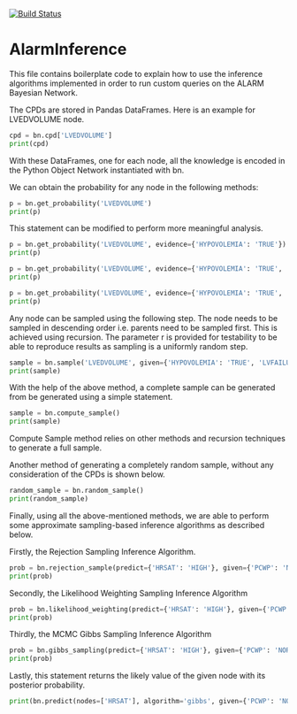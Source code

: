 [![Build Status](https://travis-ci.org/jaideepcoder/AlarmInference.svg?branch=master)](https://travis-ci.org/jaideepcoder/AlarmInference)

# AlarmInference

This file contains boilerplate code to explain how to use the inference algorithms implemented in order to run custom
queries on the ALARM Bayesian Network.

The CPDs are stored in Pandas DataFrames. Here is an example for LVEDVOLUME node.

````python
cpd = bn.cpd['LVEDVOLUME']
print(cpd)
````
With these DataFrames, one for each node, all the knowledge is encoded in the Python Object Network instantiated with bn.

We can obtain the probability for any node in the following methods:

````python
p = bn.get_probability('LVEDVOLUME')
print(p)
````
This statement can be modified to perform more meaningful analysis.

````python
p = bn.get_probability('LVEDVOLUME', evidence={'HYPOVOLEMIA': 'TRUE'})
print(p)

p = bn.get_probability('LVEDVOLUME', evidence={'HYPOVOLEMIA': 'TRUE', 'LVFAILURE': 'TRUE'})
print(p)

p = bn.get_probability('LVEDVOLUME', evidence={'HYPOVOLEMIA': 'TRUE', 'LVFAILURE': 'TRUE'}, value='HIGH')
print(p)
````
Any node can be sampled using the following step. The node needs to be sampled in descending order
i.e. parents need to be sampled first. This is achieved using recursion. The parameter r is provided for testability
to be able to reproduce results as sampling is a uniformly random step.

````python
sample = bn.sample('LVEDVOLUME', given={'HYPOVOLEMIA': 'TRUE', 'LVFAILURE': 'TRUE'}, r=0.011)
print(sample)
````
With the help of the above method, a complete sample can be generated from be generated using a simple statement.

````python
sample = bn.compute_sample()
print(sample)
````
Compute Sample method relies on other methods and recursion techniques to generate a full sample.

Another method of generating a completely random sample, without any consideration of the CPDs is shown below.

````python
random_sample = bn.random_sample()
print(random_sample)
````

Finally, using all the above-mentioned methods, we are able to perform some approximate sampling-based inference
algorithms as described below.

Firstly, the Rejection Sampling Inference Algorithm.

````python
prob = bn.rejection_sample(predict={'HRSAT': 'HIGH'}, given={'PCWP': 'NORMAL', 'VENTLUNG': 'LOW'}, n=1000)
print(prob)
````
Secondly, the Likelihood Weighting Sampling Inference Algorithm

````python
prob = bn.likelihood_weighting(predict={'HRSAT': 'HIGH'}, given={'PCWP': 'NORMAL', 'VENTLUNG': 'LOW'}, n=1000)
print(prob)
````
Thirdly, the MCMC Gibbs Sampling Inference Algorithm

````python
prob = bn.gibbs_sampling(predict={'HRSAT': 'HIGH'}, given={'PCWP': 'NORMAL', 'VENTLUNG': 'LOW'}, n=10000, skip=50)
print(prob)
````
Lastly, this statement returns the likely value of the given node with its posterior probability.

````python
print(bn.predict(nodes=['HRSAT'], algorithm='gibbs', given={'PCWP': 'NORMAL', 'VENTLUNG': 'LOW'}, n=10000, skip=50))
````
